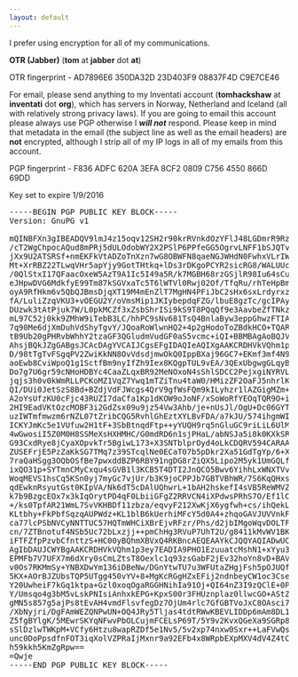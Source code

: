 ```yaml
---
layout: default
---
```


I prefer using encryption for all of my communications.

**OTR (Jabber)** (**tom** at **jabber** dot **at**) 

OTR fingerprint - AD7896E6 350DA32D 23D403F9 08837F4D C9E7CE46

For email, please send anything to my Inventati account (**tomhackshaw** at **inventati** dot **org**), which has servers in Norway, Netherland and Iceland (all with relatively strong privacy laws). If you are going to email this account please always use PGP otherwise I ***will not*** respond. Please keep in mind that metadata in the email (the subject line as well as the email headers) are **not** encrypted, although I strip all of my IP logs in all of my emails from this account.

PGP fingerprint - F836 ADFC 620A 3EFA 8CF2 0809 C756 4550 866D 69DD

Key set to expire 1/9/2016
<pre>
-----BEGIN PGP PUBLIC KEY BLOCK-----
Version: GnuPG v1

mQINBFXn3gIBEADQV9lmJ4z15oqv12SH2r90krRVnkdOzYFlJ48LGDmrR9RzOdYQ
/cT2WgChpocAQud8mPRj5dULOdobWY2X2PSlP6PPfeGG5OgrvLNFF1bSJQTvtzT+
jXx9U2ATSRSf+nmEKFkVtADZoTnXzn7wG8OBWFN8qaeNGJWHdN0FwhxVLrIWJHlL
Mt+XrRBZ22TLwqVHr5apYjy9GotTHtkq+lDs3rDKgoPCYR2sicRG8/WALUUcIv1h
/0QlStxI17QFaacOxeW5AzT9A1Ic5I49a5R/k7MGBH68rzGSjlR98Iu64sCuEg5i
eJHpwDVG6MdkfyE99Tm87kSGVxaTc5T6lWTVl0Rwj02Of/TfqRu/rhTeHpBmpc88
oyA9RfHkm6v5QbQJBmsDjqXT19M4mEnZlT7MgHN4PFiJbC2sHx6sxLrdyrxzQBvB
fA/LuliZzqVKU3+vOEGU2Y/oVmsMip1JKIybepdqFZG/lbuE8gzTc/gcIPAynk1h
DUzwk3tAtPjuk7W/L0pkMCZf3xZsbShrISi9kS9T8PQqQf9e3AavbeZfTNkzVJDk
mL97C52j0kk9ZMhW9iTebB3LC/hhPC9sNv681TsQ4BnlaByw3eppGhwzFTIAcNeR
7q90Me6djXmDuhVdShyTgvY/JQoaRoWlwnHQ2+4p2gHodoToZBdkHCO+TQARAQAB
tB9Ub20gPHRvbWhhY2tzaGF3QGludmVudGF0aS5vcmc+iQI+BBMBAgAoBQJV594C
AhsjBQkJZgGABgsJCAcDAgYVCAIJCgsEFgIDAQIeAQIXgAAKCRDHVkVQhm1p3eyo
D/98tTgTvFSgqPV2ZwiKkNN8OvVdsdjmwOkQ0IppBXaj96GC7+EKmf3mf4N9rMTT
aoEwb8CviWpoQ1g1SctfBm9nyIfZh9Iex8KQgpTUL9vEA/3QExUbgwgGLqyBkguR
Do7g7U6gr59cNHoHDBYc4CaaZLqxBR92MeNOxoN4sShlSDCC2PejxgiNYRVLnQje
jqjs3h0v0kWmRLLPCKoMZ1VqZ7Ywq1mTZiTnu4taW0/HMizZF2OaFJ5nhrlKKIFQ
QI/DUi0JetSzS8Bd+BZdjVdFJWcgs4QrV9gfWsFQm9kILyhzr1lAZGigMZm+rn5E
A2oYsUfzKU0cFjc43RUZI7daCfa1Kp1dKOW9oJoNF/xSoWoRfYEOqTQR9O+iyOAr
2HI9EadVKtOzcMOBF3i2GdZsx09u9jz54Vw3Ahb/je+nUsJl/OgU+Dc06GYTg87b
uzIWTmfmwzm6rNZL07tZribCQG5RvhlGhEztXYLBvFDA/a7kJU/574ihgmWIdckf
ICKYJmKc5e1VUfuw2H1tF+3SbBtnqdFtp++yYUQH9rq5nGluGC9riLiL6UlM7DLx
4wGwosiI5Z0M0H8SSMeXsHXHMHC/G0mdRD6n1sjPHaL/abNSJa5i8k0KXkSR+x+0
G93CxdRye8jCyaXOpvkTr5BgiwL173+X3SNTblprOyd4oLkCDQRV594CARAAyEL/
ZUSEFrjE5PzZaKkSG7TMq7z39STcqlNe0ECaT07b5pDkr2Xa51GdTgYp/6+Xe2f8
7raQaHSgg3OQbOSfBe7pwxddBZP6RBY91ngDG8rZiQX5Lipo2M5yk1UmGQLfdIIn
ixQO31p+SYTmnCMyCxqu4sGVB1l3KCB5T4DTI2JnQCO5Bwv6YihhLxWNXTVvPbvJ
WoqMEVS1hsCq5KSn0yj7myGc7vjUr/b3K9joCPPJb7GBTVBhWR/7S6KqQHxsO7//
qdEwknRsyutGst0KIpVA/Nk6dT5cDAlUQhwrL+1bAH2hskefI4sVB5ReWMVZIDIu
k7b9BzgcEOx7x3kIqOrytPD4qF0LbiiGFgZ2RRVCN4iXPdwsPRhS7O/Ef1lCpS+R
+/ks0TpfAR21WmL7SvVKHBDf11zbza/eqvyF212XwKjX6ygfwh+cs/ihQekLaon1
KLtbhy+FkPbfSqzqAUPWdz+KL1blB6kUerhiMFcY5d0A4+zhqoGAVJUVVnkFzav/
ca77lcPSbNVCyNNTTUC57HQTmWHCiXBrEjvRFzr/Phs/d2jbIMgoWqvDOLTFN/vV
cn/7ZTBnotuf4NSb5Uc72bLxzjj++pmChHg3RVuP7UhT2U/g8411kMvWV1BKmv75
iFTFZfpPzvbCfnttzS+HC00yBQhmXBVxQ4RKBncAEQEAAYkCJQQYAQIADwUCVefe
AgIbDAUJCWYBgAAKCRDHVkVQhm1p3ey7EADIA9PHO1EzuuatcMshN1+xYyu3bsNJ
EPMFb7V7UFX7m6dXry0sCmLZtsT8Oexlc1q93zsGabF2jEv32hoYn8vD+BAVBEvY
v0Os7RKMmSy+YNBXDwYm136iDBeNw/DGnYtwTU7u3WFUtaZHgjFsh5pOJUQfZaYX
5KX+AOrBJZUbsTQP5UTgg450vYV+8+MgKcRGgHZxEFij2ndnbeyCW1oc3CseennU
Y20UwheiF7kGq1ktpa+Gzl0xoqOgaRGGHNihIa91Oj+QI64nZ3I9zQClE+0Pvs3N
Y/Umsqo4g3bM5vLskPNIsiAnhxkEPG+KpxS00r3FHUznplaz0llwcGO+AStZYhIr
gMN5s857g5ajPs8tEvAH4vmdFlsvfegDz7OjUm4rlc7GfGBTVoJxC8OAsci7UXfJ
/XbNyjri/DgFAmWEZQNPwUN+OQ4JRy5Tljas4tdtRWwKBEVLIDDp6mAm8DL1OZGp
Z5fgBYlgK/5MEwrSKYqNFwvPbOLCujmFCELsP69T/5Y9v2KvxQGeXa9SGRp81fVq
sSlDzlwTWKpM+VCfy6Htzu8wapRZDf5e1Nv5/5v2xp74nxw0Sxr++LaFVwQsGYr/
unc0DoPpsdfnFOT3iqXolVZPRaIjMxnr9a92EFb4x8WRpbEXpMXV4dV4Z4tCoqRN
h59kkh5KmZgRpw==
=Qwje
-----END PGP PUBLIC KEY BLOCK-----


</pre>

